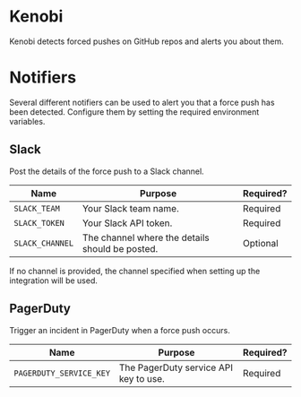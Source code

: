 # Kenobi

Kenobi detects forced pushes on GitHub repos and alerts you about them.


# Notifiers

Several different notifiers can be used to alert you that a force push has been detected. Configure them by setting the required environment variables.

## Slack

Post the details of the force push to a Slack channel.

| Name            | Purpose                                         | Required? |
| --------------- | ----------------------------------------------- | --------- |
| `SLACK_TEAM`    | Your Slack team name.                           | Required  |
| `SLACK_TOKEN`   | Your Slack API token.                           | Required  |
| `SLACK_CHANNEL` | The channel where the details should be posted. | Optional  |

If no channel is provided, the channel specified when setting up the integration will be used.


## PagerDuty

Trigger an incident in PagerDuty when a force push occurs.

| Name                    | Purpose                               | Required? |
| ----------------------- | ------------------------------------- | --------- |
| `PAGERDUTY_SERVICE_KEY` | The PagerDuty service API key to use. | Required  |
